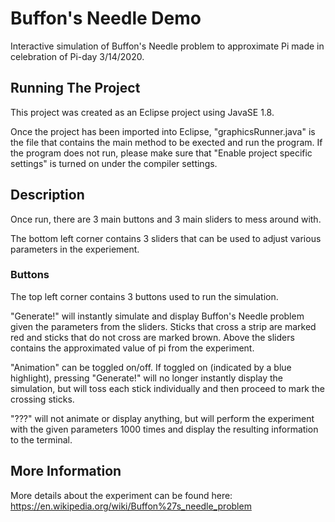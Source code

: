 # Buffon's Needle Demo
Interactive simulation of Buffon's Needle problem to approximate Pi made in celebration of Pi-day 3/14/2020.

## Running The Project
This project was created as an Eclipse project using JavaSE 1.8.

Once the project has been imported into Eclipse, "graphicsRunner.java" is the file that contains the main method to be exected and run the program. If the program does not run, please make sure that "Enable project specific settings" is turned on under the compiler settings.

## Description
Once run, there are 3 main buttons and 3 main sliders to mess around with.

The bottom left corner contains 3 sliders that can be used to adjust various parameters in the experiement.

### Buttons
The top left corner contains 3 buttons used to run the simulation.

"Generate!" will instantly simulate and display Buffon's Needle problem given the parameters from the sliders. Sticks that cross a strip are marked red and sticks that do not cross are marked brown.
Above the sliders contains the approximated value of pi from the experiment.

"Animation" can be toggled on/off. If toggled on (indicated by a blue highlight), pressing "Generate!" will no longer instantly display the simulation, but will toss each stick individually and then proceed to mark the crossing sticks.

"???" will not animate or display anything, but will perform the experiment with the given parameters 1000 times and display the resulting information to the terminal.

## More Information

More details about the experiment can be found here: https://en.wikipedia.org/wiki/Buffon%27s_needle_problem
